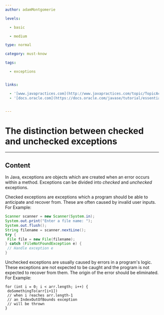 ```yaml
---
author: adamMontgomerie

levels:

  - basic

  - medium

type: normal

category: must-know

tags:

  - exceptions


links:

  - '[www.javapractices.com](http://www.javapractices.com/topic/TopicAction.do?Id=129){website}'
  - '[docs.oracle.com](https://docs.oracle.com/javase/tutorial/essential/exceptions/catchOrDeclare.html){website}'


---
```


# The distinction between checked and unchecked exceptions

---

## Content

In Java, exceptions are objects which are created when an error occurs within a method. Exceptions can be divided into _checked_ and _unchecked_ exceptions.

Checked exceptions are exceptions which a program should be able to anticipate and recover from. These are often caused by invalid user inputs.
For Example:

```java
Scanner scanner = new Scanner(System.in);
System.out.print("Enter a file name: ");
System.out.flush();
String filename = scanner.nextLine();
try {
 File file = new File(filename);
} catch (FileNotFoundException e) {
 // Handle exception e
}
```

Unchecked exceptions are usually caused by errors in a program's logic. These exceptions are not expected to be caught and the program is not expected to recover from them. The origin of the error should be eliminated. For Example:

```
for (int i = 0; i < arr.length; i++) {
 doSomethingTo(arr[i+1])
 // when i reaches arr.length-1
 // an IndexOutOfBounds exception
 // will be thrown
}
```
